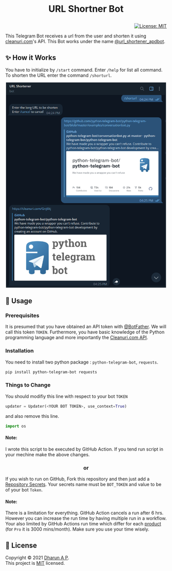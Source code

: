#  <p align="center">URL Shortner Bot
<p align="right">
<a href="LICENSE">
    <img alt="License: MIT" src="https://img.shields.io/badge/license-MIT-yellow.svg" target="_blank" />
</a>
</p>

This Telegram Bot receives a url from the user and shorten it using [cleanuri.com](https://cleanuri.com/)'s API.
This Bot works under the name [@url_shortener_apdbot](https://t.me/Url_shortener_apdbot).

## ✨ How it Works
You have to initialize by `/start` command. Enter `/help` for list all command. To shorten the URL enter the command `/shorturl`.
<p align="center">
  <img width="500" align="center" src="src/demo.png" alt="demo"/>
</p>

## 🚀 Usage

### Prerequisites

It is presumed that you have obtained an API token with [@BotFather](https://core.telegram.org/bots#botfather). We will call this token `TOKEN`.
Furthermore, you have basic knowledge of the Python programming language and more importantly the [Cleanuri.com API](https://cleanuri.com/docs).

### Installation

You need to install two python package : `python-telegram-bot`, `requests`.
```bash
pip install python-telegram-bot requests
```
### Things to Change
You should modifiy this line with respect to your bot `TOKEN`
```python
updater = Updater(<YOUR BOT TOKEN>, use_context=True)
```
and also remove this line.
```python
import os
```
#### Note:
I wrote this script to be executed by GitHub Action. If you tend run script in your mechine make the above changes.

### <p align="center">or
If you wish to run on GitHub, Fork this repository and then just add a [Repository Secrets](https://docs.github.com/en/actions/reference/encrypted-secrets#creating-encrypted-secrets-for-a-repository). 
Your secrets name must be `BOT_TOKEN` and value to be of your bot `Token`.

#### Note:
There is a limitation for everything. GitHub Action cancels a run after 6 hrs. However you can increase the run time by having multiple run in a workflow.
Your also limited by GitHub Actions run time which differ for each [product](https://docs.github.com/en/github/getting-started-with-github/learning-about-github/githubs-products)
(for `Pro` it is 3000 mins/month). Make sure you use your time wisely.

## 📝 License

Copyright © 2021 [Dharun A P](https://github.com/mr-u0b0dy).<br />
This project is [MIT](LICENSE) licensed.
